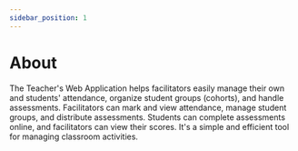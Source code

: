 ```yaml
---
sidebar_position: 1
---
```


# About

The Teacher's Web Application helps facilitators easily manage their own and students' attendance, organize student groups (cohorts), and handle assessments. Facilitators can mark and view attendance, manage student groups, and distribute assessments. Students can complete assessments online, and facilitators can view their scores. It's a simple and efficient tool for managing classroom activities.
